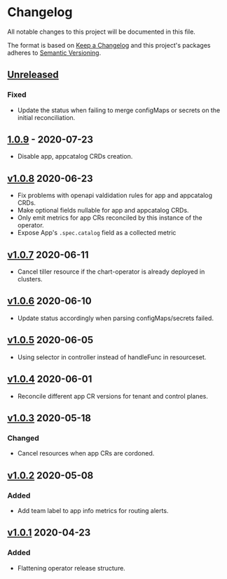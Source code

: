# Changelog

All notable changes to this project will be documented in this file.

The format is based on [Keep a Changelog](http://keepachangelog.com/en/1.0.0/)
and this project's packages adheres to [Semantic Versioning](http://semver.org/spec/v2.0.0.html).

## [Unreleased]

### Fixed

- Update the status when failing to merge configMaps or secrets on the initial reconciliation.

## [1.0.9] - 2020-07-23

- Disable app, appcatalog CRDs creation.

## [v1.0.8] 2020-06-23

- Fix problems with openapi valdidation rules for app and appcatalog CRDs.
- Make optional fields nullable for app and appcatalog CRDs.
- Only emit metrics for app CRs reconciled by this instance of the operator.
- Expose App's `.spec.catalog` field as a collected metric

## [v1.0.7] 2020-06-11

- Cancel tiller resource if the chart-operator is already deployed in clusters.

## [v1.0.6] 2020-06-10

- Update status accordingly when parsing configMaps/secrets failed.

## [v1.0.5] 2020-06-05

- Using selector in controller instead of handleFunc in resourceset.

## [v1.0.4] 2020-06-01

- Reconcile different app CR versions for tenant and control planes.

## [v1.0.3] 2020-05-18

### Changed

- Cancel resources when app CRs are cordoned.

## [v1.0.2] 2020-05-08

### Added

- Add team label to app info metrics for routing alerts.

## [v1.0.1] 2020-04-23

### Added

- Flattening operator release structure.

[Unreleased]: https://github.com/giantswarm/app-operator/compare/v1.0.9...HEAD
[1.0.9]: https://github.com/giantswarm/app-operator/compare/v1.0.8...v1.0.9
[v1.0.8]: https://github.com/giantswarm/app-operator/compare/v1.0.7...v1.0.8
[v1.0.7]: https://github.com/giantswarm/app-operator/compare/v1.0.6...v1.0.7
[v1.0.6]: https://github.com/giantswarm/app-operator/compare/v1.0.5...v1.0.6
[v1.0.5]: https://github.com/giantswarm/app-operator/compare/v1.0.4...v1.0.5
[v1.0.4]: https://github.com/giantswarm/app-operator/compare/v1.0.3...v1.0.4
[v1.0.3]: https://github.com/giantswarm/app-operator/compare/v1.0.2...v1.0.3
[v1.0.2]: https://github.com/giantswarm/app-operator/compare/v1.0.1...v1.0.2
[v1.0.1]: https://github.com/giantswarm/app-operator/releases/tag/v1.0.1
